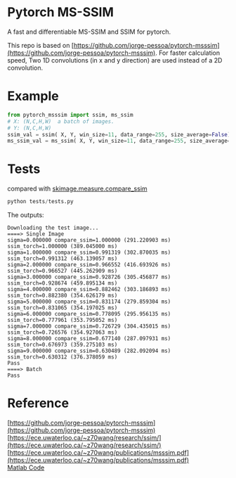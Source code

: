 # Pytorch MS-SSIM

A fast and differentiable MS-SSIM and SSIM for pytorch.

This repo is based on [https://github.com/jorge-pessoa/pytorch-msssim](https://github.com/jorge-pessoa/pytorch-msssim). For faster calculation speed, Two 1D convolutions (in x and y direction) are used instead of a 2D convolution.

# Example

```python
from pytorch_msssim import ssim, ms_ssim
# X: (N,C,H,W)  a batch of images.
# Y: (N,C,H,W)  
ssim_val = ssim( X, Y, win_size=11, data_range=255, size_average=False) # return (N,) because of size_average==True
ms_ssim_val = ms_ssim( X, Y, win_size=11, data_range=255, size_average=False ) #(N,)
```

# Tests

compared with [skimage.measure.compare_ssim](https://scikit-image.org/docs/dev/api/skimage.measure.html#skimage.measure.compare_ssim)

```python
python tests/tests.py
```

The outputs:
```
Downloading the test image...
====> Single Image
sigma=0.000000 compare_ssim=1.000000 (291.220903 ms) ssim_torch=1.000000 (389.045000 ms)
sigma=1.000000 compare_ssim=0.991319 (302.870035 ms) ssim_torch=0.991312 (463.139057 ms)
sigma=2.000000 compare_ssim=0.966552 (416.693926 ms) ssim_torch=0.966527 (445.262909 ms)
sigma=3.000000 compare_ssim=0.928726 (305.456877 ms) ssim_torch=0.928674 (459.895134 ms)
sigma=4.000000 compare_ssim=0.882462 (303.186893 ms) ssim_torch=0.882380 (354.626179 ms)
sigma=5.000000 compare_ssim=0.831174 (279.859304 ms) ssim_torch=0.831065 (354.197025 ms)
sigma=6.000000 compare_ssim=0.778095 (295.956135 ms) ssim_torch=0.777961 (353.795052 ms)
sigma=7.000000 compare_ssim=0.726729 (304.435015 ms) ssim_torch=0.726576 (354.927063 ms)
sigma=8.000000 compare_ssim=0.677140 (287.097931 ms) ssim_torch=0.676973 (359.275103 ms)
sigma=9.000000 compare_ssim=0.630489 (282.092094 ms) ssim_torch=0.630312 (376.378059 ms)
Pass
====> Batch
Pass
```

# Reference

[https://github.com/jorge-pessoa/pytorch-msssim](https://github.com/jorge-pessoa/pytorch-msssim)  
[https://ece.uwaterloo.ca/~z70wang/research/ssim/](https://ece.uwaterloo.ca/~z70wang/research/ssim/)  
[https://ece.uwaterloo.ca/~z70wang/publications/msssim.pdf](https://ece.uwaterloo.ca/~z70wang/publications/msssim.pdf)  
[Matlab Code](https://ece.uwaterloo.ca/~z70wang/research/iwssim/)  
